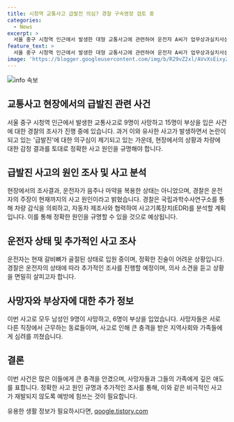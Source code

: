 ```yaml
---
title: 시청역 교통사고 급발진 의심? 경찰 구속영장 검토 중
categories:
  - News
excerpt: >
  서울 중구 시청역 인근에서 발생한 대형 교통사고에 관련하여 운전자 A씨가 업무상과실치사상 혐의로 경찰에 입건됐다. 출차 후 급가속해 역주행하며 9명을 치인 A씨는 현장에서 급발진을 주장하고 있지만, 경찰은 이를 가해자의 주장으로만 보고 있다. 사상자는 15명으로 확인되었고, 부상자가 추가로 증가했다. A씨는 현재 입원 중으로 경찰은 급발진 여부를 확인하기 위해 차량 감식을 의뢰하고 있다. A씨의 음주나 마약 복용은 확인되지 않았으며, 사고 원인은 조사 중이다. A씨는 버스 기사로 일하던 것으로 파악되었고, 현재는 입원 중이어서 조사가 제한되고 있다.
feature_text: >
  서울 중구 시청역 인근에서 발생한 대형 교통사고에 관련하여 운전자 A씨가 업무상과실치사상 혐의로 경찰에 입건됐다. 출차 후 급가속해 역주행하며 9명을 치인 A씨는 현장에서 급발진을 주장하고 있지만, 경찰은 이를 가해자의 주장으로만 보고 있다. 사상자는 15명으로 확인되었고, 부상자가 추가로 증가했다. A씨는 현재 입원 중으로 경찰은 급발진 여부를 확인하기 위해 차량 감식을 의뢰하고 있다. A씨의 음주나 마약 복용은 확인되지 않았으며, 사고 원인은 조사 중이다. A씨는 버스 기사로 일하던 것으로 파악되었고, 현재는 입원 중이어서 조사가 제한되고 있다.
image: 'https://blogger.googleusercontent.com/img/b/R29vZ2xl/AVvXsEixyZcFfHzMRdzZMjFBmAUKJYCLCGyLL1o632UiGVXcaFdKo_bkvkuCioo0uUKlGfBVcT3P84aROyZIXSBEx3Aw5nCQ3pTgDom1WDC4m8eifvWiAmWEEVb4x6G_l8C0QH225ldMjyaFvpxGEBGNO37VmDTDMHGhJPq73UglMfDca1-0aw/s1600/blogspot.png'
---
```


<p><img src="https://blogger.googleusercontent.com/img/b/R29vZ2xl/AVvXsEixyZcFfHzMRdzZMjFBmAUKJYCLCGyLL1o632UiGVXcaFdKo_bkvkuCioo0uUKlGfBVcT3P84aROyZIXSBEx3Aw5nCQ3pTgDom1WDC4m8eifvWiAmWEEVb4x6G_l8C0QH225ldMjyaFvpxGEBGNO37VmDTDMHGhJPq73UglMfDca1-0aw/s1600/blogspot.png" alt="info 속보" /></p>

<h2 data-ke-size="size26">교통사고 현장에서의 급발진 관련 사건</h2>

<p data-ke-size="size16">서울 중구 시청역 인근에서 발생한 교통사고로 9명이 사망하고 15명이 부상을 입은 사건에 대한 경찰의 조사가 진행 중에 있습니다. 과거 이와 유사한 사고가 발생하면서 논란이 되고 있는 '급발진'에 대한 의구심이 제기되고 있는 가운데, 현장에서의 상황과 차량에 대한 감정 결과를 토대로 정확한 사고 원인을 규명해야 합니다.</p>

<h2 data-ke-size="size26">급발진 사고의 원인 조사 및 사고 분석</h2>

<p data-ke-size="size16">현장에서의 조사결과, 운전자가 음주나 마약을 복용한 상태는 아니었으며, 경찰은 운전자의 주장이 현재까지의 사고 원인이라고 밝혔습니다. 경찰은 국립과학수사연구소를 통해 차량 감식을 의뢰하고, 자동차 제조사와 협력하여 사고기록장치(EDR)를 분석할 계획입니다. 이를 통해 정확한 원인을 규명할 수 있을 것으로 예상됩니다.</p>

<h2 data-ke-size="size26">운전자 상태 및 추가적인 사고 조사</h2>

<p data-ke-size="size16">운전자는 현재 갈비뼈가 골절된 상태로 입원 중이며, 정확한 진술이 어려운 상황입니다. 경찰은 운전자의 상태에 따라 추가적인 조사를 진행할 예정이며, 의사 소견을 듣고 상황을 면밀히 살피고자 합니다.</p>

<h2 data-ke-size="size26">사망자와 부상자에 대한 추가 정보</h2>

<p data-ke-size="size16">이번 사고로 모두 남성인 9명이 사망하고, 6명이 부상을 입었습니다. 사망자들은 서로 다른 직장에서 근무하는 동료들이며, 사고로 인해 큰 충격을 받은 지역사회와 가족들에게 심려를 끼쳤습니다.</p>

<h2 data-ke-size="size26">결론</h2>

<p data-ke-size="size16">이번 사건은 많은 이들에게 큰 충격을 안겼으며, 사망자들과 그들의 가족에게 깊은 애도를 표합니다. 정확한 사고 원인 규명과 추가적인 조사를 통해, 이와 같은 비극적인 사고가 재발되지 않도록 예방에 힘쓰는 것이 필요합니다.</p>
유용한 생활 정보가 필요하시다면, <a href="https://qoogle.tistory.com" rel="dofollow">qoogle.tistory.com</a>


